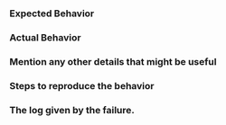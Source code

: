 ### Expected Behavior
<!-- Describe the expected behavior -->

### Actual Behavior
<!-- Describe the current behavior -->

### Mention any other details that might be useful
<!-- Give any information that might be useful -->

### Steps to reproduce the behavior
<!-- Simple steps to reproduce this bug. -->

### The log given by the failure.
<!-- Normally this include a stack trace and some more information. -->